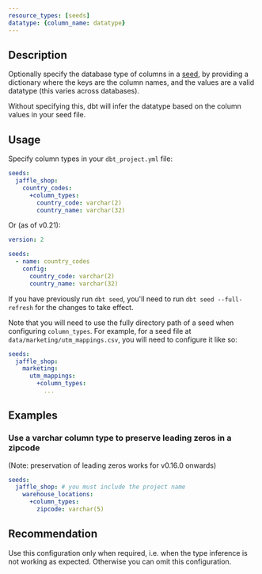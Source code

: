 ```yaml
---
resource_types: [seeds]
datatype: {column_name: datatype}
---
```


## Description
Optionally specify the database type of columns in a [seed](docs/building-a-dbt-project/seeds.md), by providing a dictionary where the keys are the column names, and the values are a valid datatype (this varies across databases).

Without specifying this, dbt will infer the datatype based on the column values in your seed file.

## Usage
Specify column types in your `dbt_project.yml` file:

<File name='dbt_project.yml'>

```yml
seeds:
  jaffle_shop:
    country_codes:
      +column_types:
        country_code: varchar(2)
        country_name: varchar(32)

```

</File>

<File name='seeds/properties.yml'>

Or (as of v0.21):
```yml
version: 2

seeds:
  - name: country_codes
    config:
      country_code: varchar(2)
      country_name: varchar(32)
```

</File>

If you have previously run `dbt seed`, you'll need to run `dbt seed --full-refresh` for the changes to take effect.

Note that you will need to use the fully directory path of a seed when configuring `column_types`. For example, for a seed file at `data/marketing/utm_mappings.csv`, you will need to configure it like so:

<File name='dbt_project.yml'>

```yml
seeds:
  jaffle_shop:
    marketing:
      utm_mappings:
        +column_types:
          ...

```

</File>

## Examples

### Use a varchar column type to preserve leading zeros in a zipcode
(Note: preservation of leading zeros works for v0.16.0 onwards)
<File name='dbt_project.yml'>

```yml
seeds:
  jaffle_shop: # you must include the project name
    warehouse_locations:
      +column_types:
        zipcode: varchar(5)
```

</File>

## Recommendation
Use this configuration only when required, i.e. when the type inference is not working as expected. Otherwise you can omit this configuration.
